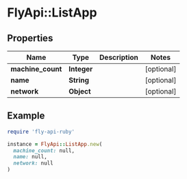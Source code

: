 # FlyApi::ListApp

## Properties

| Name | Type | Description | Notes |
| ---- | ---- | ----------- | ----- |
| **machine_count** | **Integer** |  | [optional] |
| **name** | **String** |  | [optional] |
| **network** | **Object** |  | [optional] |

## Example

```ruby
require 'fly-api-ruby'

instance = FlyApi::ListApp.new(
  machine_count: null,
  name: null,
  network: null
)
```

